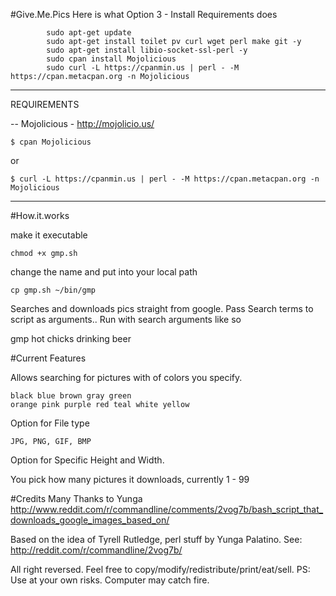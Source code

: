 #Give.Me.Pics
Here is what Option 3 - Install Requirements does

            sudo apt-get update
            sudo apt-get install toilet pv curl wget perl make git -y
            sudo apt-get install libio-socket-ssl-perl -y
            sudo cpan install Mojolicious
            sudo curl -L https://cpanmin.us | perl - -M https://cpan.metacpan.org -n Mojolicious


---------------------
REQUIREMENTS

-- Mojolicious - http://mojolicio.us/

    $ cpan Mojolicious
or

    $ curl -L https://cpanmin.us | perl - -M https://cpan.metacpan.org -n Mojolicious

-----------------------
#How.it.works

make it executable

    chmod +x gmp.sh

change the name and put into your local path

    cp gmp.sh ~/bin/gmp


Searches and downloads pics straight from google.
Pass Search terms to script as arguments..
Run with search arguments like so 

gmp hot chicks drinking beer

#Current Features

Allows searching for pictures with of colors you specify.

    black blue brown gray green 
    orange pink purple red teal white yellow

Option for File type

    JPG, PNG, GIF, BMP
    
Option for Specific Height and Width.

You pick how many pictures it downloads, currently 1 - 99


#Credits
Many Thanks to Yunga
http://www.reddit.com/r/commandline/comments/2vog7b/bash_script_that_downloads_google_images_based_on/

 Based on the idea of Tyrell Rutledge, perl stuff by Yunga Palatino.
    See: http://reddit.com/r/commandline/2vog7b/

  All right reversed. Feel free to copy/modify/redistribute/print/eat/sell.
  PS: Use at your own risks. Computer may catch fire.
